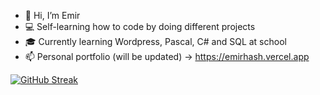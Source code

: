 - 👋 Hi, I’m Emir
- 💻 Self-learning how to code by doing different projects
- 🎓 Currently learning Wordpress, Pascal, C# and SQL at school
- 📫 Personal portfolio (will be updated) -> https://emirhash.vercel.app

[![GitHub Streak](https://streak-stats.demolab.com?user=emirhansirkeci&theme=dark&hide_border=true)](https://git.io/streak-stats)

